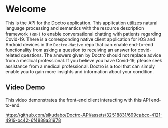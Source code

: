 # Welcome
This is the API for the Doctro application. This application utilizes natural language processing and semantics with the resource description framework ```(RDF)``` to enable conversational chatting with patients regarding Covid-19. There is a corresponding native client application for iOS and Android devices in the ```Doctro-Native``` repo that can enable end-to-end functionality from asking a question to receiving an answer for covid-related questions. The answers given by Doctro should not replace advice from a medical professional. If you believe you have Covid-19, please seek assistance from a medical professional. Doctro is a tool that can simply enable you to gain more insights and information about your condition. 

## Video Demo
This video demonstrates the front-end client interacting with this API end-to-end.



https://github.com/sikudabo/Doctro-API/assets/32518831/699cabcc-4121-4919-bc42-6f4888a31978


